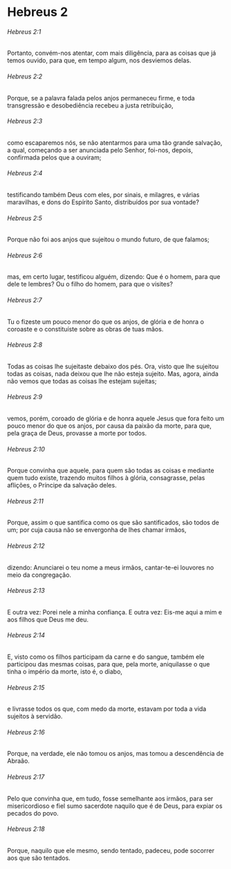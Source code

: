 # Hebreus 2

###### Hebreus 2:1

Portanto, convém-nos atentar, com mais diligência, para as coisas que já temos ouvido, para que, em tempo algum, nos desviemos delas.

###### Hebreus 2:2

Porque, se a palavra falada pelos anjos permaneceu firme, e toda transgressão e desobediência recebeu a justa retribuição,

###### Hebreus 2:3

como escaparemos nós, se não atentarmos para uma tão grande salvação, a qual, começando a ser anunciada pelo Senhor, foi-nos, depois, confirmada pelos que a ouviram;

###### Hebreus 2:4

testificando também Deus com eles, por sinais, e milagres, e várias maravilhas, e dons do Espírito Santo, distribuídos por sua vontade?

###### Hebreus 2:5

Porque não foi aos anjos que sujeitou o mundo futuro, de que falamos;

###### Hebreus 2:6

mas, em certo lugar, testificou alguém, dizendo: Que é o homem, para que dele te lembres? Ou o filho do homem, para que o visites?

###### Hebreus 2:7

Tu o fizeste um pouco menor do que os anjos, de glória e de honra o coroaste e o constituíste sobre as obras de tuas mãos.

###### Hebreus 2:8

Todas as coisas lhe sujeitaste debaixo dos pés. Ora, visto que lhe sujeitou todas as coisas, nada deixou que lhe não esteja sujeito. Mas, agora, ainda não vemos que todas as coisas lhe estejam sujeitas;

###### Hebreus 2:9

vemos, porém, coroado de glória e de honra aquele Jesus que fora feito um pouco menor do que os anjos, por causa da paixão da morte, para que, pela graça de Deus, provasse a morte por todos.

###### Hebreus 2:10

Porque convinha que aquele, para quem são todas as coisas e mediante quem tudo existe, trazendo muitos filhos à glória, consagrasse, pelas aflições, o Príncipe da salvação deles.

###### Hebreus 2:11

Porque, assim o que santifica como os que são santificados, são todos de um; por cuja causa não se envergonha de lhes chamar irmãos,

###### Hebreus 2:12

dizendo: Anunciarei o teu nome a meus irmãos, cantar-te-ei louvores no meio da congregação.

###### Hebreus 2:13

E outra vez: Porei nele a minha confiança. E outra vez: Eis-me aqui a mim e aos filhos que Deus me deu.

###### Hebreus 2:14

E, visto como os filhos participam da carne e do sangue, também ele participou das mesmas coisas, para que, pela morte, aniquilasse o que tinha o império da morte, isto é, o diabo,

###### Hebreus 2:15

e livrasse todos os que, com medo da morte, estavam por toda a vida sujeitos à servidão.

###### Hebreus 2:16

Porque, na verdade, ele não tomou os anjos, mas tomou a descendência de Abraão.

###### Hebreus 2:17

Pelo que convinha que, em tudo, fosse semelhante aos irmãos, para ser misericordioso e fiel sumo sacerdote naquilo que é de Deus, para expiar os pecados do povo.

###### Hebreus 2:18

Porque, naquilo que ele mesmo, sendo tentado, padeceu, pode socorrer aos que são tentados.


